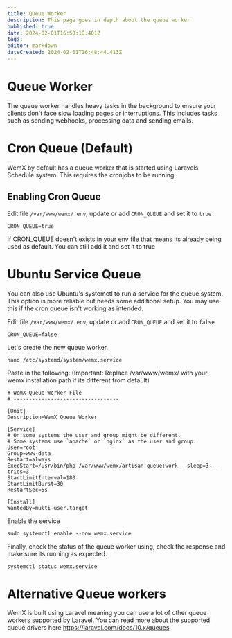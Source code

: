```yaml
---
title: Queue Worker
description: This page goes in depth about the queue worker
published: true
date: 2024-02-01T16:50:18.401Z
tags: 
editor: markdown
dateCreated: 2024-02-01T16:48:44.413Z
---
```


# Queue Worker

The queue worker handles heavy tasks in the background to ensure your clients don't face slow loading pages or interruptions. This includes tasks such as sending webhooks, processing data and sending emails.

# Cron Queue (Default)

WemX by default has a queue worker that is started using Laravels Schedule system. This requires the cronjobs to be running.

## Enabling Cron Queue

Edit file `/var/www/wemx/.env`, update or add `CRON_QUEUE` and set it to `true`

```
CRON_QUEUE=true
```

If CRON_QUEUE doesn't exists in your env file that means its already being used as default. You can still add it and set it to true

# Ubuntu Service Queue

You can also use Ubuntu's systemctl to run a service for the queue system. This option is more reliable but needs some additional setup. You may use this if the cron queue isn't working as intended.

Edit file `/var/www/wemx/.env`, update or add `CRON_QUEUE` and set it to `false`

```
CRON_QUEUE=false
```

Let's create the new queue worker.

```
nano /etc/systemd/system/wemx.service
```

Paste in the following: (Important: Replace /var/www/wemx/ with your wemx installation path if its different from default)

```
# WemX Queue Worker File
# ----------------------------------

[Unit]
Description=WemX Queue Worker

[Service]
# On some systems the user and group might be different.
# Some systems use `apache` or `nginx` as the user and group.
User=root
Group=www-data
Restart=always
ExecStart=/usr/bin/php /var/www/wemx/artisan queue:work --sleep=3 --tries=3
StartLimitInterval=180
StartLimitBurst=30
RestartSec=5s

[Install]
WantedBy=multi-user.target
```

Enable the service

```
sudo systemctl enable --now wemx.service
```

Finally, check the status of the queue worker using, check the response and make sure its running as expected.

```
systemctl status wemx.service
```

# Alternative Queue workers

WemX is built using Laravel meaning you can use a lot of other queue workers supported by Laravel. You can read more about the supported queue drivers here https://laravel.com/docs/10.x/queues